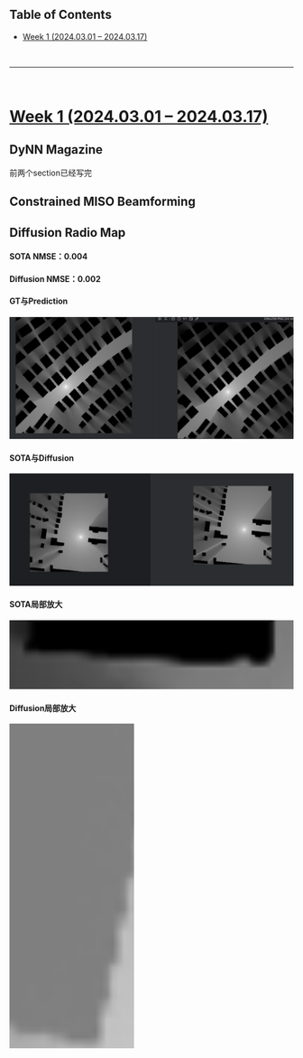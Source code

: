 <p id="table"></p>

## Table of Contents

- <a href="#1"> Week 1 (2024.03.01 – 2024.03.17)

<br/>

------

<br/>

<p id="1"></p>

# <a href="#table">Week 1 (2024.03.01 – 2024.03.17)</a>

## DyNN Magazine
前两个section已经写完

## Constrained MISO Beamforming

## Diffusion Radio Map
#### SOTA NMSE：0.004
#### Diffusion NMSE：0.002

#### GT与Prediction
![图片](./pic/fig1.png)
#### SOTA与Diffusion
![图片](./pic/fig2.png)
#### SOTA局部放大
![图片](./pic/fig3.png)
#### Diffusion局部放大
![图片](./pic/fig4.png)
